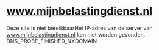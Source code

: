 # www.mijnbelastingdienst.nl


Deze site is niet bereikbaarHet IP-adres van de server van www.mijnbelastingdienst.nl kan niet worden gevonden.
DNS_PROBE_FINISHED_NXDOMAIN
